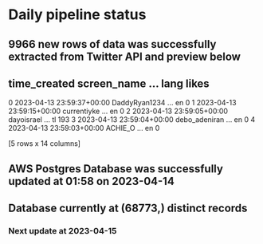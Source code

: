 # Daily pipeline status
## 9966 new rows of data was successfully extracted from Twitter API and preview below
##                time_created    screen_name  ... lang likes
0 2023-04-13 23:59:37+00:00  DaddyRyan1234  ...   en     0
1 2023-04-13 23:59:15+00:00    currentiyke  ...   en     0
2 2023-04-13 23:59:05+00:00     dayoisrael  ...   tl   193
3 2023-04-13 23:59:04+00:00  debo_adeniran  ...   en     0
4 2023-04-13 23:59:03+00:00        ACHIE_O  ...   en     0

[5 rows x 14 columns]
## AWS Postgres Database was successfully updated at  01:58 on 2023-04-14
## Database currently at (68773,) distinct records
### Next update at 2023-04-15
